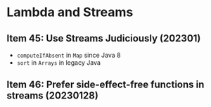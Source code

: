# Lambda and Streams
## Item 45: Use Streams Judiciously (202301)

* `computeIfAbsent` in `Map` since Java 8
* `sort` in `Arrays` in legacy Java

## Item 46: Prefer side-effect-free functions in streams (20230128)

